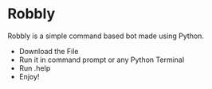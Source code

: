 # Robbly
 Robbly is a simple command based bot made using Python.

- Download the File
- Run it in command prompt or any Python Terminal
- Run .help
- Enjoy!